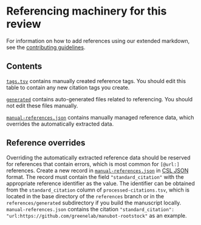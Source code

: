 # Referencing machinery for this review

For information on how to add references using our extended markdown, see the
[contributing guidelines](../CONTRIBUTING.md#markdown).

## Contents

[`tags.tsv`](tags.tsv) contains manually created reference tags.
You should edit this table to contain any new citation tags you create.

[`generated`](generated) contains auto-generated files related to referencing.
You should not edit these files manually.

[`manual-references.json`](manual-references.json) contains manually managed
reference data, which overrides the automatically extracted data.

## Reference overrides
Overriding the automatically extracted reference data should be reserved for references that contain errors, which is most common for `[@url:]` references.
Create a new record in [`manual-references.json`](manual-references.json) in [CSL JSON](http://citeproc-js.readthedocs.io/en/latest/csl-json/markup.html) format.
The record must contain the field `"standard_citation"` with the appropriate reference identifier as the value.
The identifier can be obtained from the `standard_citation` column of `processed-citations.tsv`, which is located in the base directory of the `references` branch or in the `references/generated` subdirectory if you build the manuscript locally.
`manual-references.json` contains the citation `"standard_citation": "url:https://github.com/greenelab/manubot-rootstock"` as an example.
